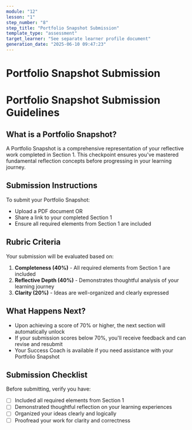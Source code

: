 ```yaml
---
module: "12"
lesson: "1"
step_number: "8"
step_title: "Portfolio Snapshot Submission"
template_type: "assessment"
target_learner: "See separate learner profile document"
generation_date: "2025-06-10 09:47:23"
---
```


# Portfolio Snapshot Submission

# Portfolio Snapshot Submission Guidelines

## What is a Portfolio Snapshot?
A Portfolio Snapshot is a comprehensive representation of your reflective work completed in Section 1. This checkpoint ensures you've mastered fundamental reflection concepts before progressing in your learning journey.

## Submission Instructions
To submit your Portfolio Snapshot:
* Upload a PDF document OR
* Share a link to your completed Section 1
* Ensure all required elements from Section 1 are included

## Rubric Criteria
Your submission will be evaluated based on:
1. **Completeness (40%)** - All required elements from Section 1 are included
2. **Reflective Depth (40%)** - Demonstrates thoughtful analysis of your learning journey
3. **Clarity (20%)** - Ideas are well-organized and clearly expressed

## What Happens Next?
* Upon achieving a score of 70% or higher, the next section will automatically unlock
* If your submission scores below 70%, you'll receive feedback and can revise and resubmit
* Your Success Coach is available if you need assistance with your Portfolio Snapshot

## Submission Checklist
Before submitting, verify you have:
- [ ] Included all required elements from Section 1
- [ ] Demonstrated thoughtful reflection on your learning experiences
- [ ] Organized your ideas clearly and logically
- [ ] Proofread your work for clarity and correctness
